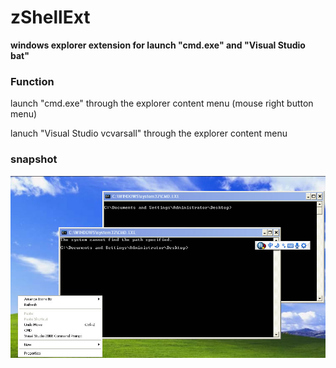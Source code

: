 zShellExt
=============================
**windows explorer extension for launch "cmd.exe" and "Visual Studio bat"**
### Function ###

launch "cmd.exe" through the explorer content menu (mouse right button menu)

lanuch "Visual Studio vcvarsall" through the explorer content menu

### snapshot ###
![alt="snapshot"](zShellExt.jpg)
